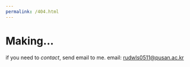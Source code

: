```yaml
---
permalink: /404.html
---
```

# Making...
  if you need to *contact*, send email to me.
  email: rudwls0511@pusan.ac.kr
